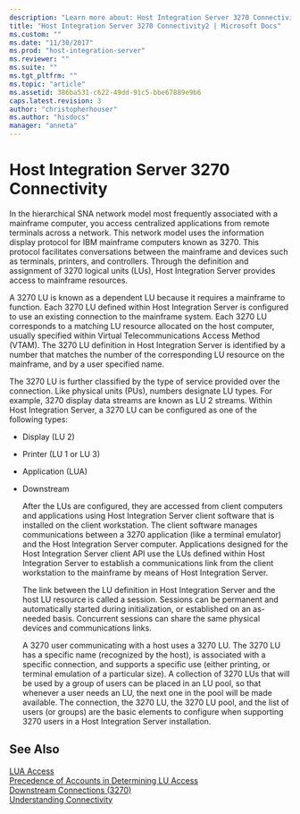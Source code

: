 ```yaml
---
description: "Learn more about: Host Integration Server 3270 Connectivity"
title: "Host Integration Server 3270 Connectivity2 | Microsoft Docs"
ms.custom: ""
ms.date: "11/30/2017"
ms.prod: "host-integration-server"
ms.reviewer: ""
ms.suite: ""
ms.tgt_pltfrm: ""
ms.topic: "article"
ms.assetid: 386ba531-c622-49dd-91c5-bbe67889e9b6
caps.latest.revision: 3
author: "christopherhouser"
ms.author: "hisdocs"
manager: "anneta"
---
```

# Host Integration Server 3270 Connectivity
In the hierarchical SNA network model most frequently associated with a mainframe computer, you access centralized applications from remote terminals across a network. This network model uses the information display protocol for IBM mainframe computers known as 3270. This protocol facilitates conversations between the mainframe and devices such as terminals, printers, and controllers. Through the definition and assignment of 3270 logical units (LUs), Host Integration Server provides access to mainframe resources.  
  
 A 3270 LU is known as a dependent LU because it requires a mainframe to function. Each 3270 LU defined within Host Integration Server is configured to use an existing connection to the mainframe system. Each 3270 LU corresponds to a matching LU resource allocated on the host computer, usually specified within Virtual Telecommunications Access Method (VTAM). The 3270 LU definition in Host Integration Server is identified by a number that matches the number of the corresponding LU resource on the mainframe, and by a user specified name.  
  
 The 3270 LU is further classified by the type of service provided over the connection. Like physical units (PUs), numbers designate LU types. For example, 3270 display data streams are known as LU 2 streams. Within Host Integration Server, a 3270 LU can be configured as one of the following types:  
  
- Display (LU 2)  
  
- Printer (LU 1 or LU 3)  
  
- Application (LUA)  
  
- Downstream  
  
  After the LUs are configured, they are accessed from client computers and applications using Host Integration Server client software that is installed on the client workstation. The client software manages communications between a 3270 application (like a terminal emulator) and the Host Integration Server computer. Applications designed for the Host Integration Server client API use the LUs defined within Host Integration Server to establish a communications link from the client workstation to the mainframe by means of Host Integration Server.
  
  The link between the LU definition in Host Integration Server and the host LU resource is called a session. Sessions can be permanent and automatically started during initialization, or established on an as-needed basis. Concurrent sessions can share the same physical devices and communications links.  
  
  A 3270 user communicating with a host uses a 3270 LU. The 3270 LU has a specific name (recognized by the host), is associated with a specific connection, and supports a specific use (either printing, or terminal emulation of a particular size). A collection of 3270 LUs that will be used by a group of users can be placed in an LU pool, so that whenever a user needs an LU, the next one in the pool will be made available. The connection, the 3270 LU, the 3270 LU pool, and the list of users (or groups) are the basic elements to configure when supporting 3270 users in a Host Integration Server installation.  
  
## See Also  
 [LUA Access](../core/lua-access2.md)   
 [Precedence of Accounts in Determining LU Access](../core/precedence-of-accounts-in-determining-lu-access1.md)   
 [Downstream Connections (3270)](../core/downstream-connections-3270-2.md)   
 [Understanding Connectivity](../core/understanding-connectivity1.md)
